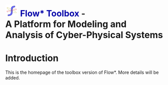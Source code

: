 <h1> <img src="images/flowstar.png" alt="flowstar" width='40'> <font style="font-size:20pt;font-family: "Times New Roman", Times, serif"> <font color="#0000AA">Flow* Toolbox</font> - <br></font> A Platform for Modeling and Analysis of Cyber-Physical Systems </h1>



# Introduction

This is the homepage of the toolbox version of Flow*. More details will be added.
